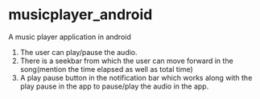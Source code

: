 # musicplayer_android
A music player application in android
1. The user can play/pause the audio.
2. There is a seekbar from which the user can move forward in the song(mention the time elapsed as well as total time)
3. A play pause button in the notification bar which works along with the play pause in the app to pause/play the audio in the app.
